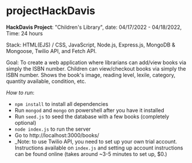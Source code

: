 # projectHackDavis

**HackDavis Project**: "Children's Library", date: 04/17/2022 - 04/18/2022, Time: 24 hours

Stack: HTML(EJS) / CSS, JavaScript, Node.js, Express.js, MongoDB & Mongoose, Twilio API, and Fetch API.

Goal: To create a web application where librarians can add/view books via simply the ISBN number. Children can view/checkout books via simply the ISBN number. Shows the book's image, reading level, lexile, category, quantity available, condition, etc.

_How to run_:
- `npm install` to install all dependencies
- Run `mongod` and `mongo` on powershell after you have it installed 
- Run `seed.js` to seed the database with a few books (completely optional)
- `node index.js` to run the server
- Go to http://localhost:3000/books/
- _Note: to use Twilio API, you need to set up your own trial account. Instructions available on `index.js` and setting up account instructions can be found online (takes around ~3-5 minutes to set up, $0.)
